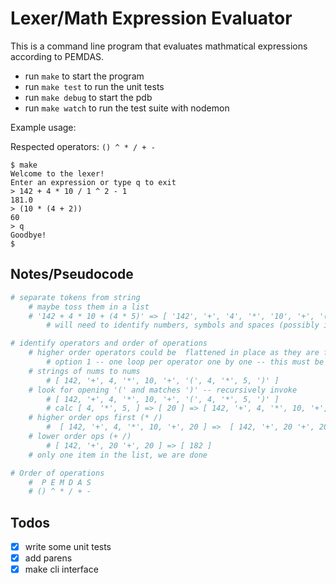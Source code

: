 # Lexer/Math Expression Evaluator

This is a command line program that evaluates mathmatical expressions according to PEMDAS.

* run `make` to start the program
* run `make test` to run the unit tests
* run `make debug` to start the pdb 
* run `make watch` to run the test suite with nodemon

Example usage:

Respected operators: `() ^ * / + -`

```shell
$ make
Welcome to the lexer!
Enter an expression or type q to exit
> 142 + 4 * 10 / 1 ^ 2 - 1
181.0
> (10 * (4 + 2))         
60
> q
Goodbye!
$
```



## Notes/Pseudocode

```python
# separate tokens from string
    # maybe toss them in a list
    # '142 + 4 * 10 + (4 * 5)' => [ '142', '+', '4', '*', '10', '+', '(', '4', '*', '5', ')' ]
        # will need to identify numbers, symbols and spaces (possibly invalid chars too)

# identify operators and order of operations
    # higher order operators could be  flattened in place as they are found
        # option 1 -- one loop per operator one by one -- this must be done to preserve the order of operations
    # strings of nums to nums
        # [ 142, '+', 4, '*', 10, '+', '(', 4, '*', 5, ')' ]
    # look for opening '(' and matches ')' -- recursively invoke
        # [ 142, '+', 4, '*', 10, '+', '(', 4, '*', 5, ')' ]
        # calc [ 4, '*', 5, ] => [ 20 ] => [ 142, '+', 4, '*', 10, '+', 20 ]
    # higher order ops first (* /)
        #  [ 142, '+', 4, '*', 10, '+', 20 ] =>  [ 142, '+', 20 '+', 20 ]
    # lower order ops (+ /)
        # [ 142, '+', 20 '+', 20 ] => [ 182 ]
    # only one item in the list, we are done

# Order of operations
    #  P E M D A S
    # () ^ * / + -
```

## Todos

* [x] write some unit tests
* [x] add parens
* [x] make cli interface